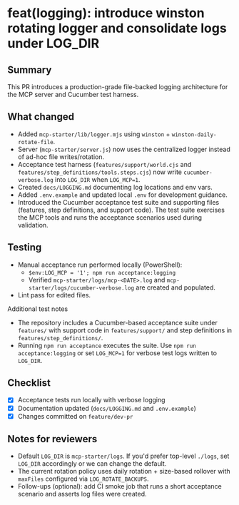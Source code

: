 # feat(logging): introduce winston rotating logger and consolidate logs under LOG_DIR

## Summary

This PR introduces a production-grade file-backed logging architecture for the MCP server and Cucumber test harness.

## What changed

- Added `mcp-starter/lib/logger.mjs` using `winston` + `winston-daily-rotate-file`.
- Server (`mcp-starter/server.js`) now uses the centralized logger instead of ad-hoc file writes/rotation.
- Acceptance test harness (`features/support/world.cjs` and `features/step_definitions/tools.steps.cjs`) now write `cucumber-verbose.log` into `LOG_DIR` when `LOG_MCP=1`.
- Created `docs/LOGGING.md` documenting log locations and env vars.
- Added `.env.example` and updated local `.env` for development guidance.
- Introduced the Cucumber acceptance test suite and supporting files (features, step definitions, and support code). The test suite exercises the MCP tools and runs the acceptance scenarios used during validation.

## Testing

- Manual acceptance run performed locally (PowerShell):
  - `$env:LOG_MCP = '1'; npm run acceptance:logging`
  - Verified `mcp-starter/logs/mcp-<DATE>.log` and `mcp-starter/logs/cucumber-verbose.log` are created and populated.
- Lint pass for edited files.

Additional test notes

- The repository includes a Cucumber-based acceptance suite under `features/` with support code in `features/support/` and step definitions in `features/step_definitions/`.
- Running `npm run acceptance` executes the suite. Use `npm run acceptance:logging` or set `LOG_MCP=1` for verbose test logs written to `LOG_DIR`.

## Checklist

- [x] Acceptance tests run locally with verbose logging
- [x] Documentation updated (`docs/LOGGING.md` and `.env.example`)
- [x] Changes committed on `feature/dev-pr`

## Notes for reviewers

- Default `LOG_DIR` is `mcp-starter/logs`. If you'd prefer top-level `./logs`, set `LOG_DIR` accordingly or we can change the default.
- The current rotation policy uses daily rotation + size-based rollover with `maxFiles` configured via `LOG_ROTATE_BACKUPS`.
- Follow-ups (optional): add CI smoke job that runs a short acceptance scenario and asserts log files were created.
